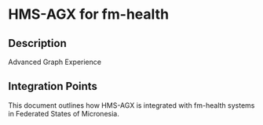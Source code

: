 # HMS-AGX for fm-health

## Description

Advanced Graph Experience

## Integration Points

This document outlines how HMS-AGX is integrated with fm-health systems in Federated States of Micronesia.
